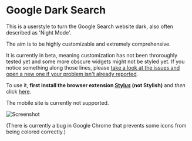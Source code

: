 # Google Dark Search

This is a userstyle to turn the Google Search website dark, also often described as 'Night Mode'.  

The aim is to be highly customizable and extremely comprehensive.

It is currently in beta, meaning customization has not been throroughly tested yet and some more obscure widgets might not be styled yet. If you notice something along those lines, please [take a look at the issues and open a new one if your problem isn't already reported](https://github.com/hyperfekt/google-dark/issues?utf8=%E2%9C%93&q=is%3Aissue).  

To use it, **first install the browser extension [Styl*us*](http://bit.ly/stylus-homepage) (not Stylish)** and *then* click [here](http://bit.ly/google-dark-search-usercss).  

The mobile site is currently not supported.  

![Screenshot](https://raw.githubusercontent.com/hyperfekt/google-dark/master/search/search.jpg)

(There is currently a bug in Google Chrome that prevents some icons from being colored correctly.)